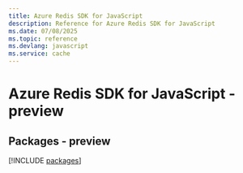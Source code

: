 ```yaml
---
title: Azure Redis SDK for JavaScript
description: Reference for Azure Redis SDK for JavaScript
ms.date: 07/08/2025
ms.topic: reference
ms.devlang: javascript
ms.service: cache
---
```

# Azure Redis SDK for JavaScript - preview
## Packages - preview
[!INCLUDE [packages](redis-index.md)]